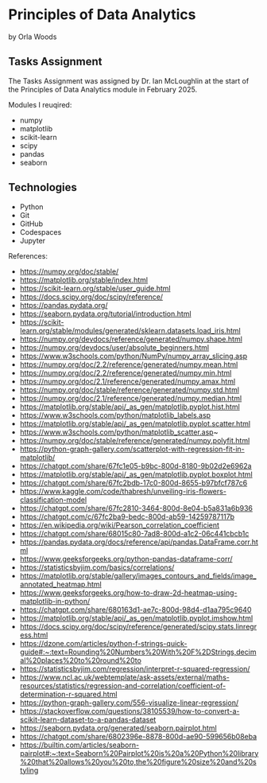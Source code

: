 # Principles of Data Analytics

by Orla Woods

## Tasks Assignment

The Tasks Assignment was assigned by Dr. Ian McLoughlin at the start of the Principles of Data Analytics module in February 2025. 



Modules I reuqired:

- numpy 
- matplotlib 
- scikit-learn 
- scipy 
- pandas 
- seaborn


## Technologies

- Python
- Git
- GitHub
- Codespaces
- Jupyter



References:

- https://numpy.org/doc/stable/ 
- https://matplotlib.org/stable/index.html
- https://scikit-learn.org/stable/user_guide.html
- https://docs.scipy.org/doc/scipy/reference/
- https://pandas.pydata.org/
- https://seaborn.pydata.org/tutorial/introduction.html
- https://scikit-learn.org/stable/modules/generated/sklearn.datasets.load_iris.html
- https://numpy.org/devdocs/reference/generated/numpy.shape.html
- https://numpy.org/devdocs/user/absolute_beginners.html
- https://www.w3schools.com/python/NumPy/numpy_array_slicing.asp
- https://numpy.org/doc/2.2/reference/generated/numpy.mean.html
- https://numpy.org/doc/2.2/reference/generated/numpy.min.html
- https://numpy.org/doc/2.1/reference/generated/numpy.amax.html
- https://numpy.org/doc/stable/reference/generated/numpy.std.html
- https://numpy.org/doc/2.1/reference/generated/numpy.median.html
- https://matplotlib.org/stable/api/_as_gen/matplotlib.pyplot.hist.html    
- https://www.w3schools.com/python/matplotlib_labels.asp
- https://matplotlib.org/stable/api/_as_gen/matplotlib.pyplot.scatter.html
- https://www.w3schools.com/python/matplotlib_scatter.asp~
- https://numpy.org/doc/stable/reference/generated/numpy.polyfit.html
- https://python-graph-gallery.com/scatterplot-with-regression-fit-in-matplotlib/
- https://chatgpt.com/share/67fc1e05-b9bc-800d-8180-9b02d2e6962a
- https://matplotlib.org/stable/api/_as_gen/matplotlib.pyplot.boxplot.html 
- https://chatgpt.com/share/67fc2bdb-17c0-800d-8655-b97bfcf787c6
- https://www.kaggle.com/code/thabresh/unveiling-iris-flowers-classification-model
- https://chatgpt.com/share/67fc2810-3464-800d-8e04-b5a831a6b936
- https://chatgpt.com/c/67fc2ba9-bedc-800d-ab59-14259787117b
- https://en.wikipedia.org/wiki/Pearson_correlation_coefficient
- https://chatgpt.com/share/68015c80-7ad8-800d-a1c2-06c441cbcb1c
- https://pandas.pydata.org/docs/reference/api/pandas.DataFrame.corr.html
- https://www.geeksforgeeks.org/python-pandas-dataframe-corr/
- https://statisticsbyjim.com/basics/correlations/
- https://matplotlib.org/stable/gallery/images_contours_and_fields/image_annotated_heatmap.html
- https://www.geeksforgeeks.org/how-to-draw-2d-heatmap-using-matplotlib-in-python/
- https://chatgpt.com/share/680163d1-ae7c-800d-98d4-d1aa795c9640
- https://matplotlib.org/stable/api/_as_gen/matplotlib.pyplot.imshow.html
- https://docs.scipy.org/doc/scipy/reference/generated/scipy.stats.linregress.html
- https://dzone.com/articles/python-f-strings-quick-guide#:~:text=Rounding%20Numbers%20With%20F%2DStrings,decimal%20places%20to%20round%20to
- https://statisticsbyjim.com/regression/interpret-r-squared-regression/  
- https://www.ncl.ac.uk/webtemplate/ask-assets/external/maths-resources/statistics/regression-and-correlation/coefficient-of-determination-r-squared.html
- https://python-graph-gallery.com/556-visualize-linear-regression/
- https://stackoverflow.com/questions/38105539/how-to-convert-a-scikit-learn-dataset-to-a-pandas-dataset
- https://seaborn.pydata.org/generated/seaborn.pairplot.html
- https://chatgpt.com/share/6802396e-8878-800d-ae90-599656b08eba
-  https://builtin.com/articles/seaborn-pairplot#:~:text=Seaborn%20Pairplot%20is%20a%20Python%20library%20that%20allows%20you%20to,the%20figure%20size%20and%20styling
